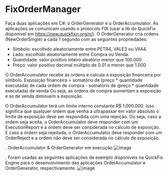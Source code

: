 # FixOrderManager

Faça duas aplicações em C#: o OrderGenerator e o OrderAccumulator. 
As aplicações se comunicam usando o protocolo FIX (usar a lib do QuickFix disponivel em 
https://new.quickfixn.org/n/). 
O OrderGenerator cria ordens (NewOrderSingle) a cada 1 segundo com as seguintes 
propriedades: 
- Símbolo: escolhido aleatoriamente entre PETR4, VALE3 ou VIIA4. 
- Lado: escolhido aleatoriamente entre Compra ou Venda. 
- Quantidade: valor positivo inteiro aleatório menor que 100.000 
- Preço: valor positivo decimal múltiplo de 0.01 e menor que 1.000 

O OrderAccumulator recebe as ordens e calcula a exposição financeira por símbolo. 
Exposição financeira = somatório de (preço * quantidade executada) de cada ordem de 
compra - somatório de (preço * quantidade executada) de venda 
Ou seja, as ordens de compra aumentam a exposição e as de venda diminuem a exposição. 

O OrderAccumulator terá um limite interno constante R$ 1.000.000. 
Isso significa que qualquer ordem que venha a ultrapassar em valor absoluto o limite de 
exposição deve ser respondida com uma rejeição. 
Ou seja, caso a ordem seja aceita, o OrderAccumulator deve responder com um 
ExecutionReport e a ordem deve ser considerada no cálculo de exposição. 
E caso a ordem seja rejeitada, o OrderAccumulator deve responder com um OrderReject e a 
ordem não deve ser considerada no cálculo de exposição.

. OrderAccumulator & OrderGenerator em execução
![image](https://user-images.githubusercontent.com/123670661/226199801-8130e8f2-9b06-4d90-9b94-8e1eaab1737a.png)


. Foram usadas as seguintes aplicações de exemplo disponíveis na QuickFix Engine para o desenvolvimento das aplicações OrderAccumulator e OrderGenerator, respectivamente: ![image](https://user-images.githubusercontent.com/123670661/226200932-35c84b11-c534-4d5f-accc-80c546764cfb.png)


